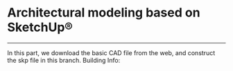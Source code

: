# Architectural modeling based on SketchUp®

------

In this part, we download the basic CAD file from the web, and construct the skp file in this branch.
  Building Info:
  
